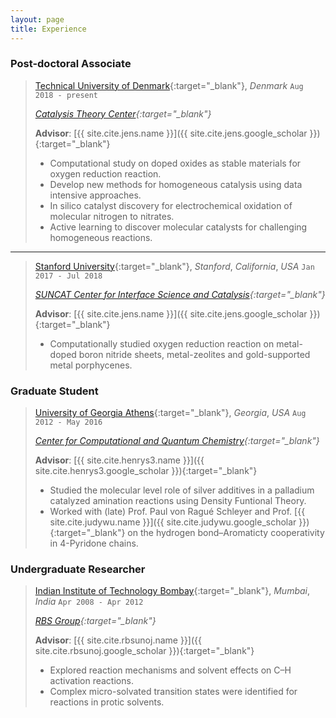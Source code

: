 ```yaml
---
layout: page
title: Experience
---
```


### **Post-doctoral Associate**
> [Technical University of Denmark](https://www.dtu.dk/english){:target="_blank"}, *Denmark* `Aug 2018 - present`
> 
> *[Catalysis Theory Center](https://cattheory.dtu.dk/){:target="_blank"}*
>
> **Advisor**: [{{ site.cite.jens.name }}]({{ site.cite.jens.google_scholar }}){:target="_blank"}
>
> * Computational study on doped oxides as stable materials for oxygen reduction reaction.
> * Develop new methods for homogeneous catalysis using data intensive approaches.
> * In silico catalyst discovery for electrochemical oxidation of molecular nitrogen to nitrates.
> * Active learning to discover molecular catalysts for challenging homogeneous reactions.

---
> [Stanford University](https://www.stanford.edu/){:target="_blank"}, *Stanford*, *California*, *USA* `Jan 2017 - Jul 2018`
> 
> *[SUNCAT Center for Interface Science and Catalysis](https://suncat.stanford.edu/){:target="_blank"}*
>
> **Advisor**: [{{ site.cite.jens.name }}]({{ site.cite.jens.google_scholar }}){:target="_blank"}
>
> * Computationally studied oxygen reduction reaction on metal-doped boron nitride sheets, metal-zeolites and gold-supported metal porphycenes.

### **Graduate Student**
> [University of Georgia Athens](https://www.uga.edu/){:target="_blank"}, *Georgia*, *USA* `Aug 2012 - May 2016`
> 
> *[Center for Computational and Quantum Chemistry](https://www.ccqc.uga.edu/){:target="_blank"}*
>
> **Advisor**: [{{ site.cite.henrys3.name }}]({{ site.cite.henrys3.google_scholar }}){:target="_blank"}
>
> * Studied the molecular level role of silver additives in a palladium catalyzed amination reactions using Density Funtional Theory.
> * Worked with (late) Prof. Paul von Ragué Schleyer and Prof. [{{ site.cite.judywu.name }}]({{ site.cite.judywu.google_scholar }}){:target="_blank"} on the hydrogen bond–Aromaticty cooperativity in 4-Pyridone chains.

### **Undergraduate Researcher**
> [Indian Institute of Technology Bombay](http://www.iitb.ac.in/){:target="_blank"}, *Mumbai*, *India* `Apr 2008 - Apr 2012`
> 
> *[RBS Group](https://ether.chem.iitb.ac.in/~sunoj/index.html){:target="_blank"}*
>
> **Advisor**: [{{ site.cite.rbsunoj.name }}]({{ site.cite.rbsunoj.google_scholar }}){:target="_blank"}
>
> * Explored reaction mechanisms and solvent effects on C–H activation reactions.
> * Complex micro-solvated transition states were identified for reactions in protic solvents.
